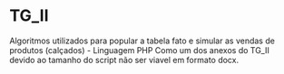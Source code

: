 # TG_II
Algoritmos utilizados para popular a tabela fato e simular as vendas de produtos (calçados) - Linguagem PHP
Como  um dos anexos do TG_II devido ao tamanho do script não ser viavel em formato docx.

